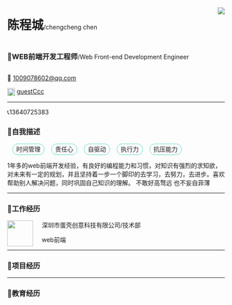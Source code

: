 <h1 style="display:inline-block">陈程城</h1>/chengcheng chen

<img align="right" style="margin-top:20px" src="https://avatars0.githubusercontent.com/u/36983617?s=60&v=4"/>

<div><h3 style="display:inline-block">🔧WEB前端开发工程师</h3>/Web Front-end Development Engineer</div>

💌 1009078602@qq.com


<img align="center" style="width:18px" src="https://github.githubassets.com/favicon.ico"/> [guestCcc](https://github.com/guestccc)

---

📞13640725383

### 🔖自我描述


<div class="label">时间管理</div>
<div class="label">责任心</div>
<div class="label">自驱动</div>
<div class="label">执行力</div>
<div class="label">抗压能力</div>

1年多的web前端开发经验，有良好的编程能力和习惯，对知识有强烈的求知欲，对未来有一定的规划，并且坚持着一步一个脚印的去学习，去努力，去进步。喜欢帮助别人解决问题，同时巩固自己知识的理解。
不敢好高骛远
也不妄自菲薄

---

### 🔖工作经历

<img style="width:60px;margin-right:20px" align="left" src="https://doc.dankal.cn/logo_dankal.jpg">

深圳市蛋壳创意科技有限公司/技术部

web前端

---

### 🔖项目经历

---

### 🔖教育经历



<style>
.label{
  display:inline-block;
  padding:0 8px;
  border:1px solid #5dd5c8;
  border-radius:12px;
  margin-left:12px;
  height:24px;
  line-height:24px;
}
</style>
